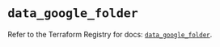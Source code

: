 # `data_google_folder`

Refer to the Terraform Registry for docs: [`data_google_folder`](https://registry.terraform.io/providers/hashicorp/google-beta/5.26.0/docs/data-sources/google_folder).
